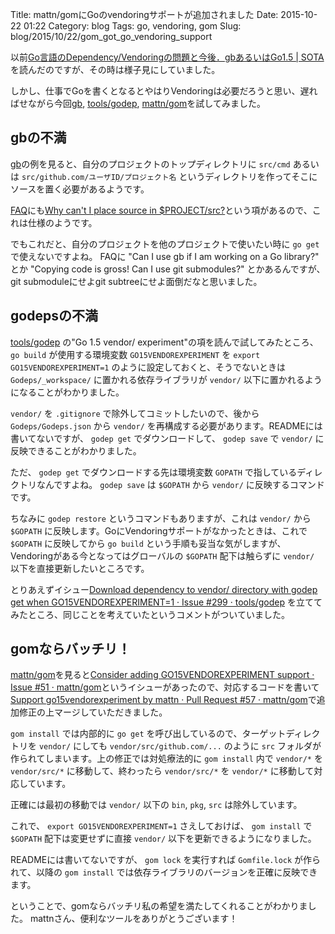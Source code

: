 Title: mattn/gomにGoのvendoringサポートが追加されました
Date: 2015-10-22 01:22
Category: blog
Tags: go, vendoring, gom
Slug: blog/2015/10/22/gom_got_go_vendoring_support

以前[Go言語のDependency/Vendoringの問題と今後．gbあるいはGo1.5 | SOTA](http://deeeet.com/writing/2015/06/26/golang-dependency-vendoring/)を読んだのですが、その時は様子見にしていました。

しかし、仕事でGoを書くとなるとやはりVendoringは必要だろうと思い、遅ればせながら今回[gb](https://getgb.io/examples/getting-started/), [tools/godep](https://github.com/tools/godep), [mattn/gom](https://github.com/mattn/gom)を試してみました。

## gbの不満

[gb](https://getgb.io/examples/getting-started/)の例を見ると、自分のプロジェクトのトップディレクトリに `src/cmd` あるいは `src/github.com/ユーザID/プロジェクト名` というディレクトリを作ってそこにソースを置く必要があるようです。

[FAQ](http://getgb.io/faq/#cannot-build-src-root)にも[Why can't I place source in $PROJECT/src?](http://getgb.io/faq/#cannot-build-src-root)という項があるので、これは仕様のようです。

でもこれだと、自分のプロジェクトを他のプロジェクトで使いたい時に `go get` で使えないですよね。
FAQに "Can I use gb if I am working on a Go library?" とか "Copying code is gross! Can I use git submodules?" とかあるんですが、git submoduleにせよgit subtreeにせよ面倒だなと思いました。

## godepsの不満

[tools/godep](https://github.com/tools/godep) の"Go 1.5 vendor/ experiment"の項を読んで試してみたところ、`go build` が使用する環境変数 `GO15VENDOREXPERIMENT` を `export GO15VENDOREXPERIMENT=1` のように設定しておくと、そうでないときは `Godeps/_workspace/` に置かれる依存ライブラリが `vendor/` 以下に置かれるようになることがわかりました。

`vendor/` を `.gitignore` で除外してコミットしたいので、後から `Godeps/Godeps.json` から `vendor/` を再構成する必要があります。READMEには書いてないですが、 `godep get` でダウンロードして、 `godep save` で `vendor/` に反映できることがわかりました。

ただ、 `godep get` でダウンロードする先は環境変数 `GOPATH` で指しているディレクトリなんですよね。 `godep save` は `$GOPATH` から `vendor/` に反映するコマンドです。

ちなみに `godep restore` というコマンドもありますが、これは `vendor/` から `$GOPATH` に反映します。GoにVendoringサポートがなかったときは、これで `$GOPATH` に反映してから `go build` という手順も妥当な気がしますが、Vendoringがある今となってはグローバルの `$GOPATH` 配下は触らずに `vendor/` 以下を直接更新したいところです。

とりあえずイシュー[Download dependency to vendor/ directory with godep get when GO15VENDOREXPERIMENT=1 · Issue #299 · tools/godep](https://github.com/tools/godep/issues/299) を立ててみたところ、同じことを考えていたというコメントがついていました。

## gomならバッチリ！

[mattn/gom](https://github.com/mattn/gom)を見ると[Consider adding GO15VENDOREXPERIMENT support · Issue #51 · mattn/gom](https://github.com/mattn/gom/issues/51)というイシューがあったので、対応するコードを書いて [Support go15vendorexperiment by mattn · Pull Request #57 · mattn/gom](https://github.com/mattn/gom/pull/57)で追加修正の上マージしていただきました。

`gom install` では内部的に `go get` を呼び出しているので、ターゲットディレクトリを `vendor/` にしても `vendor/src/github.com/...` のように `src` フォルダが作られてしまいます。上の修正では対処療法的に `gom install` 内で `vendor/*` を `vendor/src/*` に移動して、終わったら `vendor/src/*` を `vendor/*` に移動して対応しています。

正確には最初の移動では `vendor/` 以下の `bin`, `pkg`, `src` は除外しています。

これで、 `export GO15VENDOREXPERIMENT=1` さえしておけば、 `gom install` で `$GOPATH` 配下は変更せずに直接 `vendor/` 以下を更新できるようになりました。

READMEには書いてないですが、 `gom lock` を実行すれば `Gomfile.lock` が作られて、以降の `gom install` では依存ライブラリのバージョンを正確に反映できます。

ということで、gomならバッチリ私の希望を満たしてくれることがわかりました。
mattnさん、便利なツールをありがとうございます！
